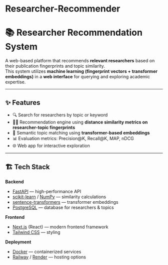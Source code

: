 # Researcher-Recommender
# 📚 Researcher Recommendation System  

A web-based platform that recommends **relevant researchers** based on their publication fingerprints and topic similarity.  
This system utilizes **machine learning (fingerprint vectors + transformer embeddings)** in a **web interface** for querying and exploring academic expertise.  

---

## ✨ Features
- 🔍 Search for researchers by topic or keyword  
- 🧑‍🔬 Recommendation engine using **distance similarity metrics on researcher-topic fingerprints**  
- 🤖 Semantic topic matching using **transformer-based embeddings** 
- 📊 Evaluation metrics: Precision@K, Recall@K, MAP, nDCG  
- 🌐 Web app for interactive exploration  

---

## 🏗️ Tech Stack
**Backend**
- [FastAPI](https://fastapi.tiangolo.com/) — high-performance API  
- [scikit-learn](https://scikit-learn.org/) / [NumPy](https://numpy.org/) — similarity calculations  
- [sentence-transformers](https://www.sbert.net/) — transformer embeddings 
- [PostgreSQL](https://www.postgresql.org/) — database for researchers & topics  

**Frontend**
- [Next.js](https://nextjs.org/) (React) — modern frontend framework  
- [Tailwind CSS](https://tailwindcss.com/) — styling  

**Deployment**
- [Docker](https://www.docker.com/) — containerized services  
- [Railway](https://railway.app/) / [Render](https://render.com/) — hosting options  